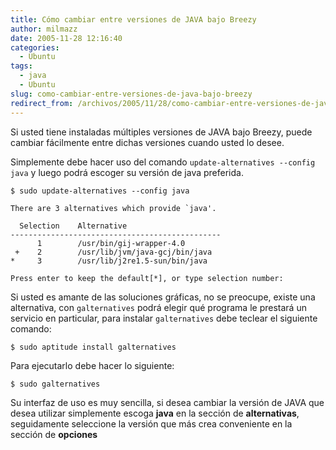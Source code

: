 ```yaml
---
title: Cómo cambiar entre versiones de JAVA bajo Breezy
author: milmazz
date: 2005-11-28 12:16:40
categories:
  - Ubuntu
tags:
  - java
  - Ubuntu
slug: como-cambiar-entre-versiones-de-java-bajo-breezy
redirect_from: /archivos/2005/11/28/como-cambiar-entre-versiones-de-java-bajo-breezy/
---
```


Si usted tiene instaladas múltiples versiones de JAVA bajo Breezy, puede cambiar fácilmente entre dichas versiones cuando usted lo desee.

Simplemente debe hacer uso del comando `update-alternatives --config java` y luego podrá escoger su versión de java preferida.

    $ sudo update-alternatives --config java

    There are 3 alternatives which provide `java'.

      Selection    Alternative
    -----------------------------------------------
          1        /usr/bin/gij-wrapper-4.0
     +    2        /usr/lib/jvm/java-gcj/bin/java
    *     3        /usr/lib/j2re1.5-sun/bin/java

    Press enter to keep the default[*], or type selection number:

Si usted es amante de las soluciones gráficas, no se preocupe, existe una alternativa, con `galternatives` podrá elegir qué programa le prestará un servicio en particular, para instalar `galternatives` debe teclear el siguiente comando:

    $ sudo aptitude install galternatives

Para ejecutarlo debe hacer lo siguiente:

    $ sudo galternatives

Su interfaz de uso es muy sencilla, si desea cambiar la versión de JAVA que desea utilizar simplemente escoga **java** en la sección de **alternativas**, seguidamente seleccione la versión que más crea conveniente en la sección de **opciones**
